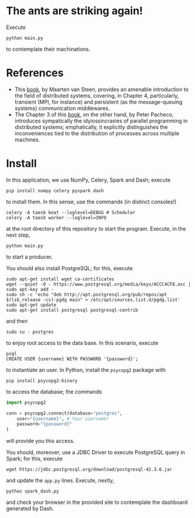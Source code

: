 # The ants are striking again! 

Execute 

``` 
python main.py 
``` 

to contemplate their machinations. 

# References 

+ This [book](https://www.distributed-systems.net/index.php/books/ds3/), by Maarten van Steen, provides an amenable introduction to the field of distributed systems, covering, in Chapter 4, particularly, transient (MPI, for instance) and persistent (as the message-queuing systems) communication middlewares. 
+ The Chapter 3 of this [book](https://www.cs.usfca.edu/~peter/ipp2/index.html), on the other hand, by Peter Pacheco, introduces sympatically the idyiossincrasies of parallel programming in distributed systems; emphatically, it explicitly distinguishes the inconveniences tied to the distribution of processes across multiple machines. 

# Install 

In this application, we use NumPy, Celery, Spark and Dash; execute 

``` 
pip install numpy celery pyspark dash
``` 

to install them. In this sense, use the commands (in distinct consoles!) 

``` 
celery -A taesb beat --loglevel=DEBUG # Scheduler 
celery -A taesb worker --loglevel=INFO 
``` 

at the root directory of this repository to start the program. Execute, in the next step, 

``` 
python main.py 
``` 

to start a producer. 

You should also install PostgreSQL; for this, execute 

``` 
sudo apt-get install wget ca-certificates
wget --quiet -O - https://www.postgresql.org/media/keys/ACCC4CF8.asc | sudo apt-key add -
sudo sh -c 'echo "deb http://apt.postgresql.org/pub/repos/apt $(lsb_release -cs)-pgdg main" > /etc/apt/sources.list.d/pgdg.list'
sudo apt-get update
sudo apt-get install postgresql postgresql-contrib
``` 

and then 

``` 
sudo su - postgres
``` 

to enjoy root access to the data base. In this scenario, execute 

``` 
psql
CREATE USER {username} WITH PASSWORD '{password}'; 
``` 

to instantiate an user. In Python, install the `psycopg2` package with 

``` 
pip install psycopg2-binary
``` 

to access the database; the commands 

```py 
import psycopg2 

conn = psycopg2.connect(database="postgres", 
	user="{username}", # Your username! 
	password="{password}" 
) 
``` 
	
will provide you this access. 

You should, moreover, use a JDBC Driver to execute PostgreSQL query in Spark; for this, execute 

``` 
wget https://jdbc.postgresql.org/download/postgresql-42.3.6.jar 
``` 

and update the `app.py` lines. Execute, nextly, 

``` 
python spark_dash.py 
``` 

and check your browser in the provided site to contemplate the dashboard generated by Dash. 
